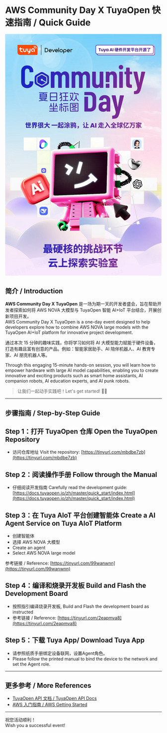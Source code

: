 # AWS Community Day X TuyaOpen 快速指南 / Quick Guide
![AWS Community Day X TuyaOpen Banner](./event.png)

## 简介 / Introduction

**AWS Community Day X TuyaOpen** 是一场为期一天的开发者盛会，旨在帮助开发者探索如何将 AWS NOVA 大模型与 TuyaOpen 智能 AI+IoT 平台结合，开展创新项目开发。  
AWS Community Day X TuyaOpen is a one-day event designed to help developers explore how to combine AWS NOVA large models with the TuyaOpen AI+IoT platform for innovative project development.

通过本次 15 分钟的趣味实践，你将学习如何将 AI 大模型能力赋能于硬件设备，打造有趣且富有创意的产品。例如：智能家居助手、AI 陪伴机器人、AI 教育专家、AI 朋克机器人等。

Through this engaging 15-minute hands-on session, you will learn how to empower hardware with large AI model capabilities, enabling you to create innovative and exciting products such as smart home assistants, AI companion robots, AI education experts, and AI punk robots.

> 让我们一起动手实践吧！Let's get started! 🚀🤖

---

## 步骤指南 / Step-by-Step Guide
## Step 1：打开 TuyaOpen 仓库 Open the TuyaOpen Repository

- 访问仓库地址 Visit the repository: [https://tinyurl.com/mbdbe7zb](https://tinyurl.com/mbdbe7zb)

## Step 2：阅读操作手册 Follow through the Manual

- 仔细阅读开发指南 Carefully read the development guide: [https://docs.tuyaopen.io/zh/master/quick_start/index.html](https://docs.tuyaopen.io/zh/master/quick_start/index.html)

## Step 3：在 Tuya AloT 平台创建智能体 Create a AI Agent Service on Tuya AloT Platform

- 创建智能体
- 选择 AWS NOVA 大模型
- Create an agent
- Select AWS NOVA large model

参考链接 / Reference: [https://tinyurl.com/99wanwnn](https://tinyurl.com/99wanwnn)

## Step 4：编译和烧录开发板 Build and Flash the Development Board
- 按照指引编译烧录开发板, Build and Flash the development board as instructed
- 参考链接 / Reference: [https://tinyurl.com/2eapmva8](https://tinyurl.com/2eapmva8)

## Step 5：下载 Tuya App/ Download Tuya App
- 请参照纸质手册绑定设备联网，设置Agent角色。  
- Please follow the printed manual to bind the device to the network and set the Agent role.

---
## 更多参考 / More References
- [TuyaOpen API 文档 / TuyaOpen API Docs](https://www.tuyaopen.io/zh/master/)
- [AWS 入门指南 / AWS Getting Started](https://aws.amazon.com/ai/generative-ai/nova/?trk=1325fdf1-f38b-4c89-8bf9-dc39eeb87ff8&sc_channel=ps&ef_id=Cj0KCQjwlrvBBhDnARIsAHEQgORqp2SxaMAsB7QxUe9md455dP75N_wKuk5i2N8-i4Ma403j368I6m8aAoq7EALw_wcB:G:s&s_kwcid=AL!4422!3!692062112135!e!!g!!aws%20nova!21054970946!157173566617&gad_campaignid=21054970946&gbraid=0AAAAADjHtp9dIyhMp7LzezN6FKoUi84ys&gclid=Cj0KCQjwlrvBBhDnARIsAHEQgORqp2SxaMAsB7QxUe9md455dP75N_wKuk5i2N8-i4Ma403j368I6m8aAoq7EALw_wcB)


---
祝您活动顺利！  
Wish you a successful event!